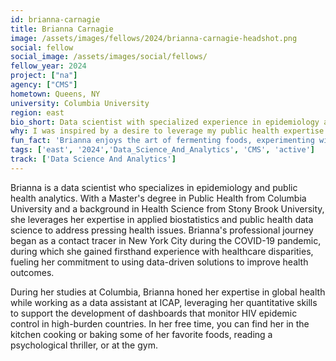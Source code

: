```yaml
---
id: brianna-carnagie 
title: Brianna Carnagie 
image: /assets/images/fellows/2024/brianna-carnagie-headshot.png
social: fellow
social_image: /assets/images/social/fellows/
fellow_year: 2024
project: ["na"]
agency: ["CMS"]
hometown: Queens, NY
university: Columbia University
region: east
bio_short: Data scientist with specialized experience in epidemiology and public health analytics
why: I was inspired by a desire to leverage my public health expertise on a broader scale to address health disparities and improve health outcomes. Working with a federal government agency like the Center for Medicaid and Medicare Services will allow me to apply my skills in data science and analytics directly towards achieving positive health outcomes through civic tech initiatives. 
fun_fact: 'Brianna enjoys the art of fermenting foods, experimenting with everything from kimchi to kombucha.'
tags: ['east', '2024','Data_Science_And_Analytics', 'CMS', 'active']
track: ['Data Science And Analytics']
---
```


Brianna is a data scientist who specializes in epidemiology and public health analytics. With a Master's degree in Public Health from Columbia University and a background in Health Science from Stony Brook University, she leverages her expertise in applied biostatistics and public health data science to address pressing health issues. Brianna's professional journey began as a contact tracer in New York City during the COVID-19 pandemic, during which she gained firsthand experience with healthcare disparities, fueling her commitment to using data-driven solutions to improve health outcomes.

During her studies at Columbia, Brianna honed her expertise in global health while working as a data assistant at ICAP, leveraging her quantitative skills to support the development of dashboards that monitor HIV epidemic control in high-burden countries. In her free time, you can find her in the kitchen cooking or baking some of her favorite foods, reading a psychological thriller, or at the gym.
